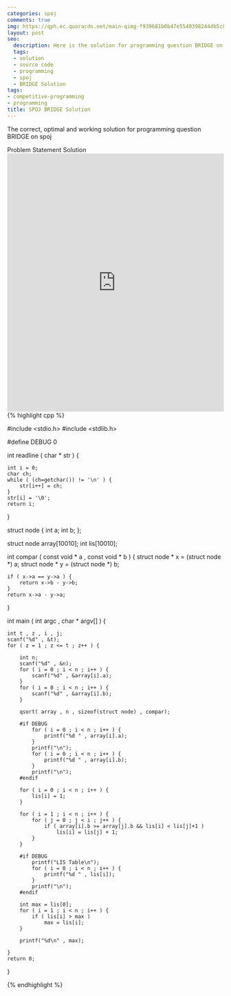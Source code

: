 ```yaml
---
categories: spoj
comments: true
img: https://qph.ec.quoracdn.net/main-qimg-f939681b0b47e5540398244db5c8966f?convert_to_webp=true
layout: post
seo:
  description: Here is the solution for programming question BRIDGE on spoj
  tags:
  - solution
  - source code
  - programming
  - spoj
  - BRIDGE Solution
tags:
- competitive-programming
- programming
title: SPOJ BRIDGE Solution
---
```

The correct, optimal and working solution for programming question BRIDGE on spoj

<div class="ui secondary pointing large menu">
  <a class="grey item" data-tab="problem-statement">
    Problem Statement
  </a>
  <a class="active item grey" data-tab="solution">
    Solution
  </a>
</div>
<div class="ui bottom attached tab" data-tab="problem-statement">
    <iframe src="http://www.spoj.com/problems/BRIDGE/" width="100%" height="600px" style="overflow: scroll; border: none;"></iframe>
</div>
<div class="ui bottom attached active tab" data-tab="solution">
{% highlight cpp %}

#include <stdio.h>
#include <stdlib.h>

#define DEBUG 0

int readline ( char * str ) {

	int i = 0;
	char ch;
	while ( (ch=getchar()) != '\n' ) {
		str[i++] = ch;
	}
	str[i] = '\0';
	return i;
}

struct node {
	int a;
	int b;
};

struct node array[10010];
int lis[10010];

int compar ( const void * a , const void * b ) {
	struct node * x = (struct node *) a;
	struct node * y = (struct node *) b;

	if ( x->a == y->a ) {
		return x->b - y->b;
	}
	return x->a - y->a;


}

int main ( int argc , char * argv[] ) {

	int t , z , i , j;
	scanf("%d" , &t);
	for ( z = 1 ; z <= t ; z++ ) {

		int n;
		scanf("%d" , &n);
		for ( i = 0 ; i < n ; i++ ) {
			scanf("%d" , &array[i].a);
		}
		for ( i = 0 ; i < n ; i++ ) {
			scanf("%d" , &array[i].b);
		}

		qsort( array , n , sizeof(struct node) , compar);

		#if DEBUG
			for ( i = 0 ; i < n ; i++ ) {
				printf("%d " , array[i].a);
			}
			printf("\n");
			for ( i = 0 ; i < n ; i++ ) {
				printf("%d " , array[i].b);
			}
			printf("\n");
		#endif

		for ( i = 0 ; i < n ; i++ ) {
			lis[i] = 1;
		}

		for ( i = 1 ; i < n ; i++ ) {
			for ( j = 0 ; j < i ; j++ ) {
				if ( array[i].b >= array[j].b && lis[i] < lis[j]+1 )
					lis[i] = lis[j] + 1;
			}
		}

		#if DEBUG
			printf("LIS Table\n");
			for ( i = 0 ; i < n ; i++ ) {
				printf("%d " , lis[i]);
			}
			printf("\n");
		#endif

		int max = lis[0];
		for ( i = 1 ; i < n ; i++ ) {
			if ( lis[i] > max )
				max = lis[i];
		}

		printf("%d\n" , max);

	}
	return 0;
}


{% endhighlight %}
</div>
